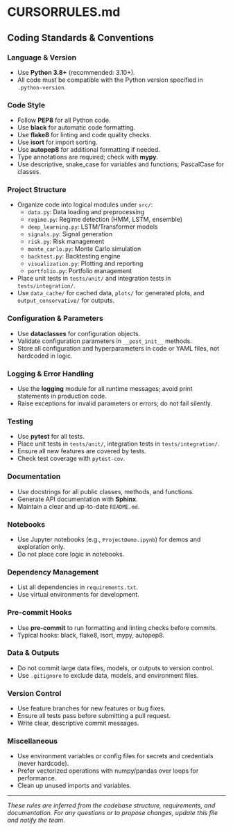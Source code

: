 # CURSORRULES.md

## Coding Standards & Conventions

### Language & Version
- Use **Python 3.8+** (recommended: 3.10+).
- All code must be compatible with the Python version specified in `.python-version`.

### Code Style
- Follow **PEP8** for all Python code.
- Use **black** for automatic code formatting.
- Use **flake8** for linting and code quality checks.
- Use **isort** for import sorting.
- Use **autopep8** for additional formatting if needed.
- Type annotations are required; check with **mypy**.
- Use descriptive, snake_case for variables and functions; PascalCase for classes.

### Project Structure
- Organize code into logical modules under `src/`:
  - `data.py`: Data loading and preprocessing
  - `regime.py`: Regime detection (HMM, LSTM, ensemble)
  - `deep_learning.py`: LSTM/Transformer models
  - `signals.py`: Signal generation
  - `risk.py`: Risk management
  - `monte_carlo.py`: Monte Carlo simulation
  - `backtest.py`: Backtesting engine
  - `visualization.py`: Plotting and reporting
  - `portfolio.py`: Portfolio management
- Place unit tests in `tests/unit/` and integration tests in `tests/integration/`.
- Use `data_cache/` for cached data, `plots/` for generated plots, and `output_conservative/` for outputs.

### Configuration & Parameters
- Use **dataclasses** for configuration objects.
- Validate configuration parameters in `__post_init__` methods.
- Store all configuration and hyperparameters in code or YAML files, not hardcoded in logic.

### Logging & Error Handling
- Use the **logging** module for all runtime messages; avoid print statements in production code.
- Raise exceptions for invalid parameters or errors; do not fail silently.

### Testing
- Use **pytest** for all tests.
- Place unit tests in `tests/unit/`, integration tests in `tests/integration/`.
- Ensure all new features are covered by tests.
- Check test coverage with `pytest-cov`.

### Documentation
- Use docstrings for all public classes, methods, and functions.
- Generate API documentation with **Sphinx**.
- Maintain a clear and up-to-date `README.md`.

### Notebooks
- Use Jupyter notebooks (e.g., `ProjectDemo.ipynb`) for demos and exploration only.
- Do not place core logic in notebooks.

### Dependency Management
- List all dependencies in `requirements.txt`.
- Use virtual environments for development.

### Pre-commit Hooks
- Use **pre-commit** to run formatting and linting checks before commits.
- Typical hooks: black, flake8, isort, mypy, autopep8.

### Data & Outputs
- Do not commit large data files, models, or outputs to version control.
- Use `.gitignore` to exclude data, models, and environment files.

### Version Control
- Use feature branches for new features or bug fixes.
- Ensure all tests pass before submitting a pull request.
- Write clear, descriptive commit messages.

### Miscellaneous
- Use environment variables or config files for secrets and credentials (never hardcode).
- Prefer vectorized operations with numpy/pandas over loops for performance.
- Clean up unused imports and variables.

---

_These rules are inferred from the codebase structure, requirements, and documentation. For any questions or to propose changes, update this file and notify the team._ 